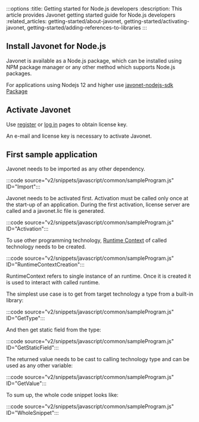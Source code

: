:::options
:title: Getting started for Node.js developers
:description: This article provides Javonet getting started guide for Node.js developers
:related_articles: getting-started/about-javonet, getting-started/activating-javonet, getting-started/adding-references-to-libraries
:::

## Install Javonet for Node.js

Javonet is available as a Node.js package, which can be installed using NPM package manager or any other method which supports Node.js packages.

For applications using Nodejs 12 and higher use [javonet-nodejs-sdk Package](https://www.npmjs.com/package/javonet-nodejs-sdk)  

## Activate Javonet

Use [register](https://my.javonet.com/signup/?type=free) or [log in](https://my.javonet.com/signin/) pages to obtain license key.

An e-mail and license key is necessary to activate Javonet.

## First sample application

Javonet needs to be imported as any other dependency.

:::code source="v2/snippets/javascript/common/sampleProgram.js" ID="Import":::

Javonet needs to be activated first. Activation must be called only once at the start-up of an application. During the first activation, license server are called and a javonet.lic file is generated. 

:::code source="v2/snippets/javascript/common/sampleProgram.js" ID="Activation":::

To use other programming technology, [Runtime Context](/guides/v2/foundations/runtime-context.md) of called technology needs to be created.

:::code source="v2/snippets/javascript/common/sampleProgram.js" ID="RuntimeContextCreation":::

RuntimeContext refers to single instance of an runtime. Once it is created it is used to interact with called runtime.

The simplest use case is to get from target technology a type from a built-in library:

:::code source="v2/snippets/javascript/common/sampleProgram.js" ID="GetType":::

And then get static field from the type:

:::code source="v2/snippets/javascript/common/sampleProgram.js" ID="GetStaticField":::

The returned value needs to be cast to calling technology type and can be used as any other variable:

:::code source="v2/snippets/javascript/common/sampleProgram.js" ID="GetValue":::

To sum up, the whole code snippet looks like:

:::code source="v2/snippets/javascript/common/sampleProgram.js" ID="WholeSnippet":::


